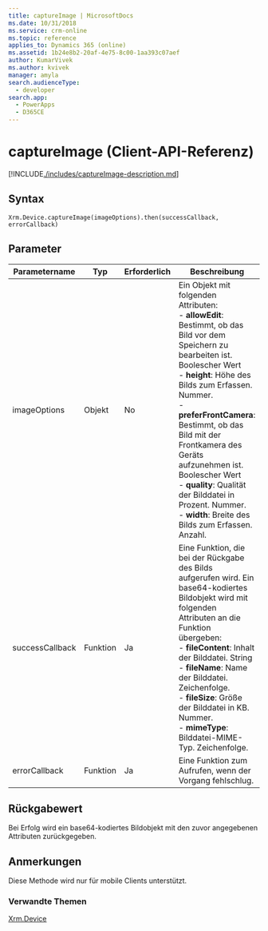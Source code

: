 ```yaml
---
title: captureImage | MicrosoftDocs
ms.date: 10/31/2018
ms.service: crm-online
ms.topic: reference
applies_to: Dynamics 365 (online)
ms.assetid: 1b24e8b2-20af-4e75-8c00-1aa393c07aef
author: KumarVivek
ms.author: kvivek
manager: amyla
search.audienceType:
  - developer
search.app:
  - PowerApps
  - D365CE
---
```

# <a name="captureimage-client-api-reference"></a>captureImage (Client-API-Referenz)



[!INCLUDE[./includes/captureImage-description.md](./includes/captureImage-description.md)]


## <a name="syntax"></a>Syntax

`Xrm.Device.captureImage(imageOptions).then(successCallback, errorCallback)`

## <a name="parameters"></a>Parameter

| Parametername        | Typ           | Erforderlich  |Beschreibung  |
| ------------- |-------------| -----|-----|
|imageOptions |Objekt | No|Ein Objekt mit folgenden Attributen:<br/>- **allowEdit**: Bestimmt, ob das Bild vor dem Speichern zu bearbeiten ist. Boolescher Wert<br/>- **height**: Höhe des Bilds zum Erfassen. Nummer.<br/>- **preferFrontCamera**: Bestimmt, ob das Bild mit der Frontkamera des Geräts aufzunehmen ist. Boolescher Wert<br/>- **quality**: Qualität der Bilddatei in Prozent. Nummer.<br/>- **width**: Breite des Bilds zum Erfassen. Anzahl.|
|successCallback |Funktion | Ja|Eine Funktion, die bei der Rückgabe des Bilds aufgerufen wird. Ein base64-kodiertes Bildobjekt wird mit folgenden Attributen an die Funktion übergeben:<br/>- **fileContent**: Inhalt der Bilddatei. String <br/>- **fileName**: Name der Bilddatei. Zeichenfolge.<br/>- **fileSize**: Größe der Bilddatei in KB. Nummer.<br/>- **mimeType**: Bilddatei-MIME-Typ. Zeichenfolge.|
|errorCallback |Funktion | Ja|Eine Funktion zum Aufrufen, wenn der Vorgang fehlschlug. |
 

## <a name="return-value"></a>Rückgabewert
Bei Erfolg wird ein base64-kodiertes Bildobjekt mit den zuvor angegebenen Attributen zurückgegeben.

## <a name="remarks"></a>Anmerkungen
Diese Methode wird nur für mobile Clients unterstützt.

### <a name="related-topics"></a>Verwandte Themen
[Xrm.Device](../xrm-device.md)

